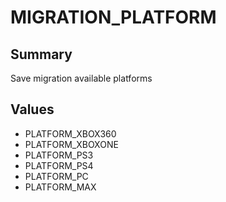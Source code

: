 # MIGRATION_PLATFORM

## Summary
Save migration available platforms

## Values
* PLATFORM_XBOX360
* PLATFORM_XBOXONE
* PLATFORM_PS3
* PLATFORM_PS4
* PLATFORM_PC
* PLATFORM_MAX